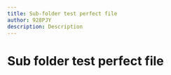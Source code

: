 ```yaml
---
title: Sub-folder test perfect file
author: 928PJY
description: Description
---
```


# Sub folder test perfect file
